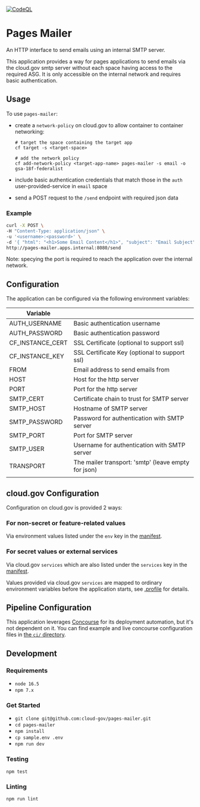 [![CodeQL](https://github.com/cloud-gov/pages-mailer/actions/workflows/codeql-analysis.yml/badge.svg)](https://github.com/cloud-gov/pages-mailer/actions/workflows/codeql-analysis.yml)

# Pages Mailer

An HTTP interface to send emails using an internal SMTP server.

This application provides a way for pages applications to send emails via the cloud.gov smtp server
without each space having access to the required ASG. It is only accessible on the internal network
and requires basic authentication.

## Usage

To use `pages-mailer`:
- create a `network-policy` on cloud.gov to allow container to container networking:

  ```
  # target the space containing the target app
  cf target -s <target-space>

  # add the network policy
  cf add-network-policy <target-app-name> pages-mailer -s email -o gsa-18f-federalist
  ```
- include basic authentication credentials that match those in the `auth` user-provided-service in
`email` space
- send a POST request to the `/send` endpoint with required json data

### Example
```bash
curl -X POST \
-H "Content-Type: application/json" \
-u '<username>:<password>' \
-d '{ "html": "<h1>Some Email Content</h1>", "subject": "Email Subject", "to": ["hello@agency.gov"] }' \
http://pages-mailer.apps.internal:8080/send
```
Note: specying the port is required to reach the application over the internal network.

## Configuration

The application can be configured via the following environment variables:

| Variable                         |                                                             |
| ---------------------------------|-------------------------------------------------------------|
| AUTH_USERNAME                    | Basic authentication username                               |
| AUTH_PASSWORD                    | Basic authentication password                               |
| CF_INSTANCE_CERT                 | SSL Certificate (optional to support ssl)                   |
| CF_INSTANCE_KEY                  | SSL Certificate Key (optional to support ssl)               |
| FROM                             | Email address to send emails from                           |
| HOST                             | Host for the http server                                    |
| PORT                             | Port for the http server                                    |
| SMTP_CERT                        | Certificate chain to trust for SMTP server                  |
| SMTP_HOST                        | Hostname of SMTP server                                     |
| SMTP_PASSWORD                    | Password for authentication with SMTP server                |
| SMTP_PORT                        | Port for SMTP server                                        |
| SMTP_USER                        | Username for authentication with SMTP server                |
| TRANSPORT                        | The mailer transport: 'smtp' (leave empty for json)         |
|                                  |                                                             |

## cloud.gov Configuration

Configuration on cloud.gov is provided 2 ways:
### For non-secret or feature-related values
Via environment values listed under the `env` key in the [manifest](manifest.yml).

### For secret values or external services
Via cloud.gov `services` which are also listed under the `services` key in the [manifest](manifest.yml).

Values provided via cloud.gov `services` are mapped to ordinary environment variables before the application starts, see [.profile](.profile) for details.

## Pipeline Configuration

This application leverages [Concourse](https://concourse-ci.org) for its deployment
automation, but it's not dependent on it. You can find example and live
concourse configuration files in [the `ci/` directory](/ci).

## Development

### Requirements
- `node 16.5`
- `npm 7.x`

### Get Started
- `git clone git@github.com:cloud-gov/pages-mailer.git`
- `cd pages-mailer`
- `npm install`
- `cp sample.env .env`
- `npm run dev`

### Testing
`npm test`

### Linting
`npm run lint`
